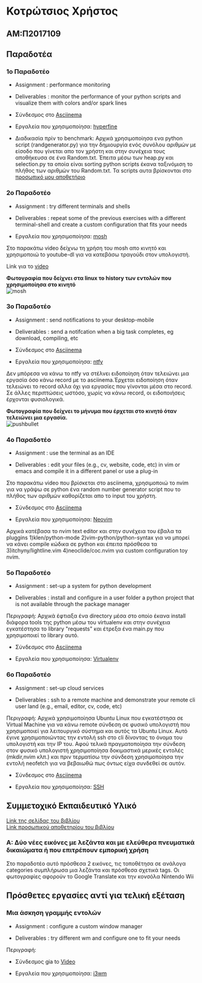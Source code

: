 # Κοτρώτσιος Χρήστος

## ΑΜ:Π2017109

## Παραδοτέα

### 1ο Παραδοτέο

* Assignment : performance monitoring

* Deliverables : monitor the performance of your python scripts and visualize them with colors and/or spark lines

* Σύνδεσμος στο [Asciinema](https://asciinema.org/a/314571)

* Εργαλεία που χρησιμοποίησα: [hyperfine](https://github.com/sharkdp/hyperfine)

* Διαδικασία πρίν το benchmark: Αρχικά χρησιμοποίησα ενα python script (randgenerator.py) για την δημιουργία ενός συνόλου αριθμών με είσοδο που γίνεται απο τον χρήστη και στην συνέχεια τους αποθήκευσα σε ένα Random.txt. Έπειτα μέσω των heap.py και selection.py τα οποία είναι sorting python scripts έκανα ταξινόμιση το πλήθος των αριθμών του Random.txt. Τα scripts αυτα βρίσκονται στο [προσωπικό μου αποθετήριο](https://github.com/chriskotrotsios/python-sorting-scripts)


### 2ο Παραδοτέο


* Assignment : try different terminals and shells

* Deliverables : repeat some of the previous exercises with a different terminal-shell and create a custom configuration that fits your needs

* Εργαλεία που χρησιμοποίησα: [mosh](https://mosh.org/)

Στο παρακάτω video δείχνω τη χρήση του mosh απο κινητό και χρησιμοποιώ to youtube-dl για να κατεβάσω τραγούδι στον υπολογιστή.

Link για το [video](https://vimeo.com/401915913#)

**Φωτογραφία που δείχνει στα linux το history των εντολών που χρησιμοποίησα στο κινητό**<br/>
![mosh](images/sw_assignment_02.png)


### 3ο Παραδοτέο


* Assignment : send notifications to your desktop-mobile

* Deliverables : send a notifcation when a big task completes, eg download, compiling, etc

* Σύνδεσμος στο [Asciinema](https://asciinema.org/a/314576)

* Εργαλεία που χρησιμοποίησα: [ntfy](https://github.com/dschep/ntfy/)

Δεν μπόρεσα να κάνω το ntfy να στέλνει ειδοποίηση όταν τελειώνει μια εργασία όσο κάνω record με το asciinema.Έρχεται ειδοποίηση όταν τελειώνει το record αλλα όχι για εργασίες που γίνονται μέσα στο record. Σε άλλες περιπτώσεις ωστόσο, χωρίς να κάνω record, οι ειδοποιήσεις έρχονται φυσιολογικά.

**Φωτογραφία που δείχνει το μήνυμα που έρχεται στο κινητό όταν τελειώνει μια εργασία.**<br/>
![pushbullet](images/ntfypush.png)


### 4ο Παραδοτέο

* Assignment : use the terminal as an IDE

* Deliverables : edit your files (e.g., cv, website, code, etc) in vim or emacs and compile it in a different panel or use a plug-in

Στο παρακάτω video που βρίσκεται στο asciinema, χρησιμοποιώ το nvim για να γράψω σε python ένα random number generator script που το πλήθος των αριθμών καθορίζεται απο το input του χρήστη.
* Σύνδεσμος στο [Asciinema](https://asciinema.org/a/314626)

* Εργαλεία που χρησιμοποίησα: [Neovim](https://github.com/neovim/neovim)

Αρχικά κατέβασα το nvim text editor και στην συνέχεια του έβαλα τα pluggins 1)klen/python-mode 2)vim-python/python-syntax για να μπορεί να κάνει compile κώδικα σε python και έπειτα πρόσθεσα τα 3)itchyny/lightline.vim 4)neoclide/coc.nvim για custom configuration toy nvim.


### 5ο Παραδοτέο

* Assignment : set-up a system for python development

* Deliverables : install and configure in a user folder a python project that is not available through the package manager

Περιγραφή: Αρχικά έφτιαξα ένα directory μέσα στο οποίο έκανα install διάφορα tools της python μέσω του virtualenv και στην συνέχεια εγκατέστησα το library "requests" και έτρεξα ένα main.py που χρησιμοποιεί το library αυτό.

* Σύνδεσμος στο [Asciinema](https://asciinema.org/a/314715)

* Εργαλεία που χρησιμοποίησα: [Virtualenv](https://docs.python-guide.org/dev/virtualenvs/)


### 6ο Παραδοτέο

* Assignment : set-up cloud services

* Deliverables : ssh to a remote machine and demonstrate your remote cli user land (e.g., email, editor, cv, code, etc)

Περιγραφή: Αρχικά χρησιμοποίησα Ubuntu Linux που εγκατέστησα σε Virtual Machine για να κάνω remote σύνδεση σε φυσικό υπολογιστή που χρησιμοποιεί για λειτουργικό σύστημα και αυτός τα Ubuntu Linux. Αυτό έγινε χρησιμοποιώντας την εντολή ssh στο cli δίνοντας το όνομα του υπολογιστή και την IP του. Αφού τελικά πραγματοποίησα την σύνδεση στον φυσικό υπολογιστή χρησιμοποίησα δοκιμαστικά μερικές εντολές (mkdir,nvim κλπ.) και πριν τερματίσω την σύνδεση χρησιμοποίησα την εντολή neofetch για να βεβαιωθώ πως όντως είχα συνδεθεί σε αυτόν.

* Σύνδεσμος στο [Asciinema](https://asciinema.org/a/326823)

* Εργαλεία που χρησιμοποίησα: [SSH](https://www.ssh.com/ssh/)




## Συμμετοχικό Εκπαιδευτικό Υλικό

[Link της σελίδας του βιβλίου](https://chriskotrotsios.netlify.com)</br>
[Link προσωπικού αποθετηρίου του βιβλίου](https://github.com/chriskotrotsios/gr)

### A: Δύο νέες εικόνες με λεζάντα και με ελεύθερα πνευματικά δικαιώματα ή που επιτρέπουν εμπορική χρήση
Στο παραδοτέο αυτό πρόσθεσα 2 εικόνες, τις τοποθέτησα σε ανάλογα categories συμπλήρωσα μια λεζάντα και πρόσθεσα σχετικά tags. Οι φωτογραφίες αφορούν το Google Translate και την κονσόλα Nintendo Wii


## Πρόσθετες εργασίες αντί για τελική εξέταση

### Μια άσκηση γραμμής εντολών

* Assignment : configure a custom window manager

* Deliverables : try different wm and configure one to fit your needs

Περιγραφή: 

* Σύνδεσμος gia to [Video](https://vimeo.com/421607758)

* Εργαλεία που χρησιμοποίησα: [i3wm](https://i3wm.org/)
